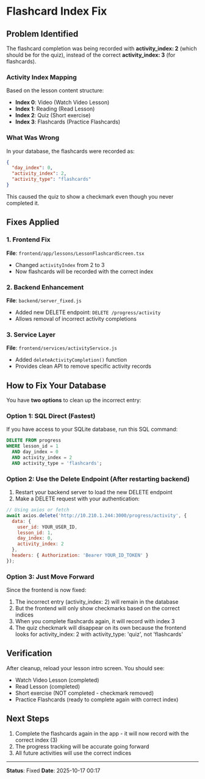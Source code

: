 ﻿# Flashcard Index Fix

## Problem Identified

The flashcard completion was being recorded with **activity_index: 2** (which should be for the quiz), instead of the correct **activity_index: 3** (for flashcards).

### Activity Index Mapping
Based on the lesson content structure:
- **Index 0**: Video (Watch Video Lesson)
- **Index 1**: Reading (Read Lesson)
- **Index 2**: Quiz (Short exercise)
- **Index 3**: Flashcards (Practice Flashcards)

### What Was Wrong
In your database, the flashcards were recorded as:
```json
{
  "day_index": 0,
  "activity_index": 2,
  "activity_type": "flashcards"
}
```

This caused the quiz to show a checkmark even though you never completed it.

## Fixes Applied

### 1. Frontend Fix 
**File**: `frontend/app/lessons/LessonFlashcardScreen.tsx`
- Changed `activityIndex` from 2 to 3
- Now flashcards will be recorded with the correct index

### 2. Backend Enhancement 
**File**: `backend/server_fixed.js`
- Added new DELETE endpoint: `DELETE /progress/activity`
- Allows removal of incorrect activity completions

### 3. Service Layer 
**File**: `frontend/services/activityService.js`
- Added `deleteActivityCompletion()` function
- Provides clean API to remove specific activity records

## How to Fix Your Database

You have **two options** to clean up the incorrect entry:

### Option 1: SQL Direct (Fastest) 
If you have access to your SQLite database, run this SQL command:

```sql
DELETE FROM progress
WHERE lesson_id = 1
  AND day_index = 0
  AND activity_index = 2
  AND activity_type = 'flashcards';
```

### Option 2: Use the Delete Endpoint (After restarting backend)
1. Restart your backend server to load the new DELETE endpoint
2. Make a DELETE request with your authentication:

```javascript
// Using axios or fetch
await axios.delete('http://10.210.1.244:3000/progress/activity', {
  data: {
    user_id: YOUR_USER_ID,
    lesson_id: 1,
    day_index: 0,
    activity_index: 2
  },
  headers: { Authorization: 'Bearer YOUR_ID_TOKEN' }
});
```

### Option 3: Just Move Forward 
Since the frontend is now fixed:
1. The incorrect entry (activity_index: 2) will remain in the database
2. But the frontend will only show checkmarks based on the correct indices
3. When you complete flashcards again, it will record with index 3
4. The quiz checkmark will disappear on its own because the frontend looks for activity_index: 2 with activity_type: 'quiz', not 'flashcards'

## Verification

After cleanup, reload your lesson intro screen. You should see:
-  Watch Video Lesson (completed)
-  Read Lesson (completed)
-  Short exercise (NOT completed - checkmark removed)
-  Practice Flashcards (ready to complete again with correct index)

## Next Steps

1. Complete the flashcards again in the app - it will now record with the correct index (3)
2. The progress tracking will be accurate going forward
3. All future activities will use the correct indices

---

**Status**: Fixed 
**Date**: 2025-10-17 00:17
